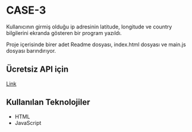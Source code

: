 # CASE-3

Kullanıcının girmiş olduğu ip adresinin latitude, longitude ve country bilgilerini ekranda gösteren bir program yazıldı.

Proje içerisinde birer adet Readme dosyası, index.html dosyası ve main.js dosyası barındırıyor.

## Ücretsiz API için

[Link](https://ip-api.com/)

## Kullanılan Teknolojiler

+ HTML
+ JavaScript
